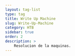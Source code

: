 ```yaml
---
layout: tag-list
type: tag
title: Write Up Machine
slug: Write-Up-Machine
category: HTB
sidebar: true
order: 2
description: >
    Resolucion de la maquinas. 
---
```

